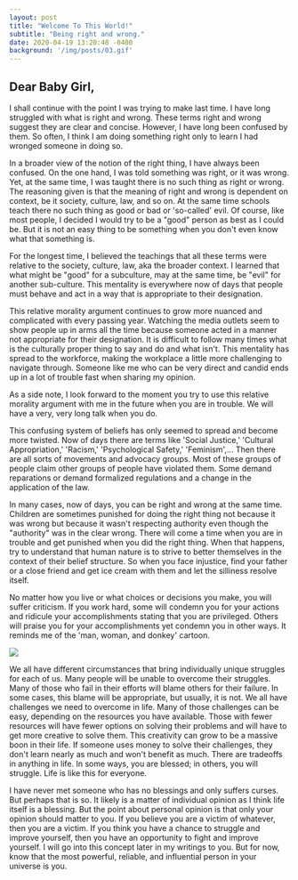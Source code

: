 ```yaml
---
layout: post
title: "Welcome To This World!"
subtitle: "Being right and wrong."
date: 2020-04-19 13:20:48 -0400
background: '/img/posts/03.gif'
---
```


## Dear Baby Girl,

<p>I shall continue with the point I was trying to make last time. I have long struggled with what is right and wrong. These terms right and wrong suggest they are clear and concise.  However, I  have long been confused by them. So often, I think I am doing something right only to learn I had wronged someone in doing so.</p>

<p>In a broader view of the notion of the right thing, I have always been confused. On the one hand, I was told something was right, or it was wrong. Yet, at the same time, I was taught there is no such thing as right or wrong. The reasoning given is that the meaning of right and wrong is dependent on context, be it society, culture, law, and so on.  At the same time schools teach there no such thing as good or bad or 'so-called' evil.  Of course, like most people, I decided I would try to be a "good" person as best as I could be. But it is not an easy thing to be something when you don't even know what that something is.</p>

<p>For the longest time, I believed the teachings that all these terms were relative to the society, culture, law, aka the broader context. I learned that what might be "good" for a subculture, may at the same time, be "evil" for another sub-culture. This mentality is everywhere now of days that people must behave and act in a way that is appropriate to their designation.</p>

<p>This relative morality argument continues to grow more nuanced and complicated with every passing year. Watching the media outlets seem to show people up in arms all the time because someone acted in a manner not appropriate for their designation. It is difficult to follow many times what is the culturally proper thing to say and do and what isn't. This mentality has spread to the workforce, making the workplace a little more challenging to navigate through. Someone like me who can be very direct and candid ends up in a lot of trouble fast when sharing my opinion.</p>

<p>As a side note, I look forward to the moment you try to use this relative morality argument with me in the future when you are in trouble. We will have a very, very long talk when you do.</p>

<p>This confusing system of beliefs has only seemed to spread and become more twisted. Now of days there are terms like 'Social Justice,' 'Cultural Appropriation,' 'Racism,' 'Psychological Safety,' 'Feminism',... Then there are all sorts of movements and advocacy groups. Most of these groups of people claim other groups of people have violated them. Some demand reparations or demand formalized regulations and a change in the application of the law.</p>

<p>In many cases, now of days, you can be right and wrong at the same time. Children are sometimes punished for doing the right thing not because it was wrong but because it wasn't respecting authority even though the "authority" was in the clear wrong. There will come a time when you are in trouble and get punished when you did the right thing. When that happens, try to understand that human nature is to strive to better themselves in the context of their belief structure. So when you face injustice, find your father or a close friend and get ice cream with them and let the silliness resolve itself.</p>

<p>No matter how you live or what choices or decisions you make, you will suffer criticism. If you work hard, some will condemn you for your actions and ridicule your accomplishments stating that you are privileged. Others will praise you for your accomplishments yet condemn you in other ways. It reminds me of the 'man, woman, and donkey' cartoon.</p>

<img src="../../img/posts/03-body.jpg">


<p>We all have different circumstances that bring individually unique struggles for each of us. Many people will be unable to overcome their struggles. Many of those who fail in their efforts will blame others for their failure. In some cases, this blame will be appropriate, but usually, it is not. We all have challenges we need to overcome in life. Many of those challenges can be easy, depending on the resources you have available. Those with fewer resources will have fewer options on solving their problems and will have to get more creative to solve them. This creativity can grow to be a massive boon in their life. If someone uses money to solve their challenges, they don't learn nearly as much and won't benefit as much. There are tradeoffs in anything in life. In some ways, you are blessed; in others, you will struggle. Life is like this for everyone.</p>

<p>I have never met someone who has no blessings and only suffers curses.  But perhaps that is so. It likely is a matter of individual opinion as I think life itself is a blessing. But the point about personal opinion is that only your opinion should matter to you. If you believe you are a victim of whatever, then you are a victim. If you think you have a chance to struggle and improve yourself, then you have an opportunity to fight and improve yourself. I will go into this concept later in my writings to you. But for now, know that the most powerful, reliable, and influential person in your universe is you.</p>
